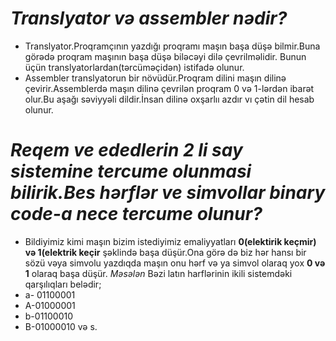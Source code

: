 # **_Translyator və assembler nədir?_**

- Translyator.Proqramçının yazdığı proqramı maşın başa düşə bilmir.Buna görədə proqram maşının başa düşə biləcəyi dilə çevrilməlidir. Bunun üçün translyatorlardan(tərcüməçidən) istifadə olunur.
- Assembler translyatorun bir növüdür.Proqram dilini maşın dilinə çevirir.Assemblerdə maşın dilinə çevrilən proqram 0 və 1-lərdən ibarət olur.Bu aşağı səviyyəli dildir.İnsan dilinə oxşarlıı azdır vı çətin dil hesab olunur.

# **_Reqem ve ededlerin 2 li say sistemine tercume olunmasi bilirik.Bes hərflər ve simvollar binary code-a nece tercume olunur?_**

- Bildiyimiz kimi maşın bizim istediyimiz emaliyyatları **0(elektirik keçmir) və 1(elektrik keçir** şəklində başa düşür.Ona görə də biz hər hansı bir sözü vəya simvolu yazdıqda maşın onu hərf və ya simvol olaraq yox **0 və 1** olaraq başa düşür.
  _Məsələn_ Bəzi latın harflərinin ikili sistemdəki qarşılıqları belədir;
- a- 01100001
- A-01000001
- b-01100010
- B-01000010 və s.
